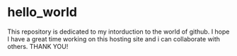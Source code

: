 # hello_world
This repository is dedicated to my intorduction to the world of github. I hope I have a great time working on this hosting site and i can collaborate with others. THANK YOU!
